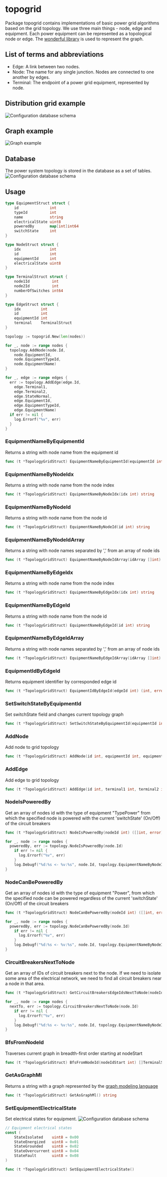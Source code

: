 # topogrid
Package topogrid contains implementations of basic power grid algorithms based on the grid topology.
We use three main things - node, edge and equipment. Each power equipment can be represented as a topological node or edge.
The [wonderful library](https://github.com/yourbasic/graph) is used to represent the graph.

## List of terms and abbreviations
* Edge: A link between two nodes.
* Node: The name for any single junction. Nodes are connected to one another by edges.
* Terminal: The endpoint of a power grid equipment, represented by node.
## Distribution grid example
![Configuration database schema](assets/ExampleGrid.png)

## Graph example
![Graph example](assets/ExampleGridGraph.svg)
## Database
The power system topology is stored in the database as a set of tables.
![Configuration database schema](assets/TopoGridDatabase.png)
## Usage

```go
type EquipmentStruct struct {
	id              int
	typeId          int
	name            string
	electricalState uint8
	poweredBy       map[int]int64
	switchState     int
}

type NodeStruct struct {
	idx             int
	id              int
	equipmentId     int
	electricalState uint8
}

type TerminalStruct struct {
	node1Id          int
	node2Id          int
	numberOfSwitches int64
}

type EdgeStruct struct {
	idx         int
	id          int
	equipmentId int
	terminal    TerminalStruct
}
```
```go
topology := topogrid.New(len(nodes))

for _, node := range nodes {
  topology.AddNode(node.Id, 
    node.EquipmentId, 
    node.EquipmentTypeId, 
    node.EquipmentName)
}

for _, edge := range edges {
  err := topology.AddEdge(edge.Id, 
    edge.Terminal1, 
    edge.Terminal2, 
    edge.StateNormal, 
    edge.EquipmentId, 
    edge.EquipmentTypeId, 
    edge.EquipmentName)
  if err != nil {
    log.Errorf("%v", err)
  }
}
```
### EquipmentNameByEquipmentId
Returns a string with node name from the equipment id
```go
func (t *TopologyGridStruct) EquipmentNameByEquipmentId(equipmentId int) string
```

### EquipmentNameByNodeIdx 
Returns a string with node name from the node index
```go
func (t *TopologyGridStruct) EquipmentNameByNodeIdx(idx int) string
```

###  EquipmentNameByNodeId
Returns a string with node name from the node id
```go
func (t *TopologyGridStruct) EquipmentNameByNodeId(id int) string
```

### EquipmentNameByNodeIdArray
Returns a string with node names separated by ',' from an array of node ids
```go
func (t *TopologyGridStruct) EquipmentNameByNodeIdArray(idArray []int) string
```

### EquipmentNameByEdgeIdx
Returns a string with node name from the node index
```go
func (t *TopologyGridStruct) EquipmentNameByEdgeIdx(idx int) string
```

### EquipmentNameByEdgeId
Returns a string with node name from the node id
```go
func (t *TopologyGridStruct) EquipmentNameByEdgeId(id int) string
```

### EquipmentNameByEdgeIdArray
Returns a string with node names separated by ',' from an array of node ids
```go
func (t *TopologyGridStruct) EquipmentNameByEdgeIdArray(idArray []int) string
```

### EquipmentIdByEdgeId
Returns equipment identifier by corresponded edge id
```go
func (t *TopologyGridStruct) EquipmentIdByEdgeId(edgeId int) (int, error)
```

### SetSwitchStateByEquipmentId
Set switchState field and changes current topology graph
```go
func (t *TopologyGridStruct) SetSwitchStateByEquipmentId(equipmentId int, switchState int) error
```

### AddNode
Add node to grid topology
```go
func (t *TopologyGridStruct) AddNode(id int, equipmentId int, equipmentTypeId int, equipmentName string)
```

### AddEdge
Add edge to grid topology
```go
func (t *TopologyGridStruct) AddEdge(id int, terminal1 int, terminal2 int, state int, equipmentId int, equipmentTypeId int, equipmentName string) error
```

### NodeIsPoweredBy
Get an array of nodes id with the type of equipment "TypePower" from which the specified node is powered with the current 'switchState' (On/Off) of the circuit breakers
```go
func (t *TopologyGridStruct) NodeIsPoweredBy(nodeId int) ([]int, error)
```
```go
for _, node := range nodes {
  poweredBy, err := topology.NodeIsPoweredBy(node.Id)
    if err != nil {
      log.Errorf("%v", err)
    }
    log.Debugf("%d:%s <- %v:%s", node.Id, topology.EquipmentNameByNodeId(node.Id), poweredBy, topology.EquipmentNameByNodeIdArray(poweredBy))
}
```
### NodeCanBePoweredBy 
Get an array of nodes id with the type of equipment "Power", from which the specified node can be powered regardless of the current 'switchState'  (On/Off) of the circuit breakers
```go
func (t *TopologyGridStruct) NodeCanBePoweredBy(nodeId int) ([]int, error)
```
```go
for _, node := range nodes {
  poweredBy, err := topology.NodeCanBePoweredBy(node.Id)
    if err != nil {
      log.Errorf("%v", err)
    }
    log.Debugf("%d:%s <- %v:%s", node.Id, topology.EquipmentNameByNodeId(node.Id), poweredBy, topology.EquipmentNameByNodeIdArray(poweredBy))
}
```
### CircuitBreakersNextToNode 
Get an array of IDs of circuit breakers next to the node. If we need to isolate some area of the electrical network, we need to find all circuit breakers near a node in that area.
```go
func (t *TopologyGridStruct) GetCircuitBreakersEdgeIdsNextToNode(nodeId int) ([]int, error)
```
```go
for _, node := range nodes {
  nextTo, err := topology.CircuitBreakersNextToNode(node.Id)
    if err != nil {
      log.Errorf("%v", err)
    }
    log.Debugf("%d:%s <- %v:%s", node.Id, topology.EquipmentNameByNodeId(node.Id), poweredBy, topology.EquipmentNameByNodeIdArray(nextTo))
}
```
### BfsFromNodeId 
Traverses current graph in breadth-first order starting at nodeStart
```go
func (t *TopologyGridStruct) BfsFromNodeId(nodeIdStart int) []TerminalStruct 
```
### GetAsGraphMl 
Returns a string with a graph represented by the [graph modeling language](https://en.wikipedia.org/wiki/Graph_Modelling_Language) 
```go
func (t *TopologyGridStruct) GetAsGraphMl() string 
```

### SetEquipmentElectricalState
Set electrical states for equipment.
![Configuration database schema](assets/ElectricalState.svg)
```go
// Equipment electrical states
const (
	StateIsolated    uint8 = 0x00
	StateEnergized   uint8 = 0x01
	StateGrounded    uint8 = 0x02
	StateOvercurrent uint8 = 0x04
	StateFault       uint8 = 0x08
)
```
```go
func (t *TopologyGridStruct) SetEquipmentElectricalState()
```



